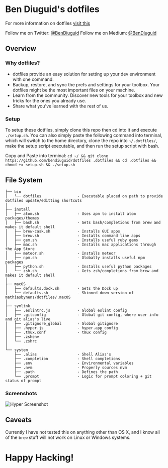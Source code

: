 # Ben Diuguid's dotfiles

For more information on dotfiles [visit this](http://dotfiles.github.io/)

Follow me on Twitter: [@BenDiuguid](https://twitter.com/BenDiuguid)
Follow me on Medium: [@BenDiuguid](https://medium.com/@BenDiuguid)

## Overview

### Why dotfiles?
* dotfiles provide an easy solution for setting up your dev environment with one command.
* Backup, restore, and sync the prefs and settings for your toolbox. Your dotfiles might be the most important files on your machine.
* Learn from the community. Discover new tools for your toolbox and new tricks for the ones you already use.
* Share what you've learned with the rest of us.


### Setup
To setup these dotfiles, simply clone this repo then cd into it and execute `./setup.sh`. You can also simply paste the following command into terminal, which will switch to the home directory, clone the repo into `~/.dotfiles/`, make the setup script executable, and then run the setup script with bash.


Copy and Paste into terminal: `cd ~/ && git clone https://github.com/bendiuguid/dotfiles .dotfiles && cd .dotfiles && chmod +x setup.sh && ./setup.sh`

## File System

    ├── bin
    │   └── dotfiles                - Executable placed on path to provide dotfiles update/editting shortcuts
    │
    ├── install
    │   ├── atom.sh                 - Uses apm to install atom packages/themes
    │   ├── bash.sh                 - Gets bash/completions from brew and makes it default shell
    │   ├── brew-cask.sh            - Installs GUI apps
    │   ├── brew.sh                 - Installs command line apps
    │   ├── gem.sh                  - Installs useful ruby gems
    │   ├── mac.sh                  - Installs mac applications through the App Store
    │   ├── meteor.sh               - Installs meteor
    │   ├── npm.sh                  - Globally installs useful npm packages
    │   ├── python.sh               - Installs useful python packages
    │   └── zsh.sh                  - Gets zsh/completions from brew and makes it default shell
    │
    ├── macOS
    │   ├── defaults.dock.sh        - Sets the Dock up
    │   └── defaults.sh             - Skinned down version of mathiasbynens/dotfiles/.macOS
    │
    ├── symlink
    │   ├── .eslintrc.js            - Global eslint config
    │   ├── .gitconfig              - Global git config, where user info and git alias's live
    │   ├── .gitignore_global       - Global gitignore
    │   ├── .hyper.js               - hyper.app config
    │   ├── .tmux.conf              - tmux config
    │   ├── .zshenv
    │   └── .zshrc
    │
    └── system
        ├── .alias                  - Shell Alias's
        ├── .completion             - Shell completions
        ├── .env                    - Environmental variables
        ├── .nvm                    - Properly sources nvm
        ├── .path                   - Defines the path
        └── .prompt                 - Logic for prompt coloring + git status of prompt



### Screenshots
![Hyper Screenshot]()

## Caveats
Currently I have not tested this on anything other than OS X, and I know all of the `brew` stuff will not work on Linux or Windows systems.

# Happy Hacking!
